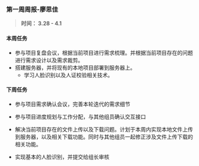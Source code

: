 ### 第一周周报-廖思佳

> **时间： 3.28 - 4.1**

#### 本周任务

* 参与项目复盘会议，根据当前项目进行需求梳理。并根据当前项目存在的问题进行需求设计以及需求裁剪。
* 搭建服务器，并将现有的本地项目部署到服务器上。    
   * 学习人脸识别以及人证校验相关技术。

#### 下周任务

* 参与项目需求确认会议，完善本轮迭代的需求细节    

* 参与项目进度规划与工作分配，与其他组员确认交互接口    

* 解决当前项目存在的文件上传以及下载问题。计划于本周内实现本地文件上传到服务器，以及相关下载功能。同时与其他组员一起修正涉及文件上传下载的相关功能。    

* 实现基本的人脸识别，并提交给组长审核



